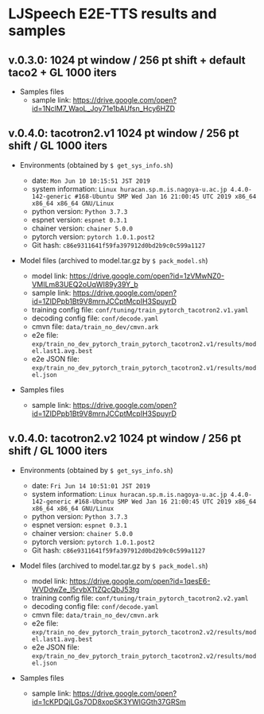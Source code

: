 # LJSpeech E2E-TTS results and samples

## v.0.3.0: 1024 pt window / 256 pt shift + default taco2 + GL 1000 iters

- Samples files
  - sample link: https://drive.google.com/open?id=1NclM7_WaoL_Joy71e1bAUfsn_Hcy6HZD

## v.0.4.0: tacotron2.v1 1024 pt window / 256 pt shift / GL 1000 iters

- Environments (obtained by `$ get_sys_info.sh`)
  - date: `Mon Jun 10 10:15:51 JST 2019`
  - system information: `Linux huracan.sp.m.is.nagoya-u.ac.jp 4.4.0-142-generic #168-Ubuntu SMP Wed Jan 16 21:00:45 UTC 2019 x86_64 x86_64 x86_64 GNU/Linux`
  - python version: `Python 3.7.3`
  - espnet version: `espnet 0.3.1`
  - chainer version: `chainer 5.0.0`
  - pytorch version: `pytorch 1.0.1.post2`
  - Git hash: `c86e9311641f59fa397912d0bd2b9c0c599a1127`

- Model files (archived to model.tar.gz by `$ pack_model.sh`)
  - model link: https://drive.google.com/open?id=1zVMwNZ0-VMILm83UEQ2oUqWI89y39Y_b
  - sample link: https://drive.google.com/open?id=1ZIDPpb1Bt9V8mrnJCCptMcpIH3SpuyrD
  - training config file: `conf/tuning/train_pytorch_tacotron2.v1.yaml`
  - decoding config file: `conf/decode.yaml`
  - cmvn file: `data/train_no_dev/cmvn.ark`
  - e2e file: `exp/train_no_dev_pytorch_train_pytorch_tacotron2.v1/results/model.last1.avg.best`
  - e2e JSON file: `exp/train_no_dev_pytorch_train_pytorch_tacotron2.v1/results/model.json`

- Samples files
  - sample link: https://drive.google.com/open?id=1ZIDPpb1Bt9V8mrnJCCptMcpIH3SpuyrD

## v.0.4.0: tacotron2.v2 1024 pt window / 256 pt shift / GL 1000 iters

- Environments (obtained by `$ get_sys_info.sh`)
  - date: `Fri Jun 14 10:51:01 JST 2019`
  - system information: `Linux huracan.sp.m.is.nagoya-u.ac.jp 4.4.0-142-generic #168-Ubuntu SMP Wed Jan 16 21:00:45 UTC 2019 x86_64 x86_64 x86_64 GNU/Linux`
  - python version: `Python 3.7.3`
  - espnet version: `espnet 0.3.1`
  - chainer version: `chainer 5.0.0`
  - pytorch version: `pytorch 1.0.1.post2`
  - Git hash: `c86e9311641f59fa397912d0bd2b9c0c599a1127`

- Model files (archived to model.tar.gz by `$ pack_model.sh`)
  - model link: https://drive.google.com/open?id=1qesE6-WVDdwZe_l5rvbXTtZQcQbJ53tg
  - training config file: `conf/tuning/train_pytorch_tacotron2.v2.yaml`
  - decoding config file: `conf/decode.yaml`
  - cmvn file: `data/train_no_dev/cmvn.ark`
  - e2e file: `exp/train_no_dev_pytorch_train_pytorch_tacotron2.v2/results/model.last1.avg.best`
  - e2e JSON file: `exp/train_no_dev_pytorch_train_pytorch_tacotron2.v2/results/model.json`

- Samples files
  - sample link: https://drive.google.com/open?id=1cKPDQjLGs7OD8xopSK3YWIGGth37GRSm
